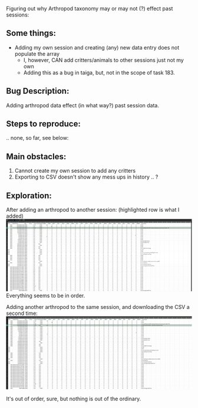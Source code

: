 Figuring out why Arthropod taxonomy may or may not (?) effect past sessions:

## Some things:
- Adding my own session and creating (any) new data entry does not populate the array
    - I, however, CAN add critters/animals to other sessions just not my own
    - Adding this as a bug in taiga, but, not in the scope of task 183.

## Bug Description:
Adding arthropod data effect (in what way?) past session data.

## Steps to reproduce:
.. none, so far, see below:


## Main obstacles:
1. Cannot create my own session to add any critters
2. Exporting to CSV doesn't show any mess ups in history .. ?

## Exploration:
After adding an arthropod to another session: (highlighted row is what I added)
![CSV of adding 1 athropod](img1.png)
Everything seems to be in order.

Adding another arthropod to the same session, and downloading the CSV a second time:
![img.png](img.png)

It's out of order, sure, but nothing is out of the ordinary.
